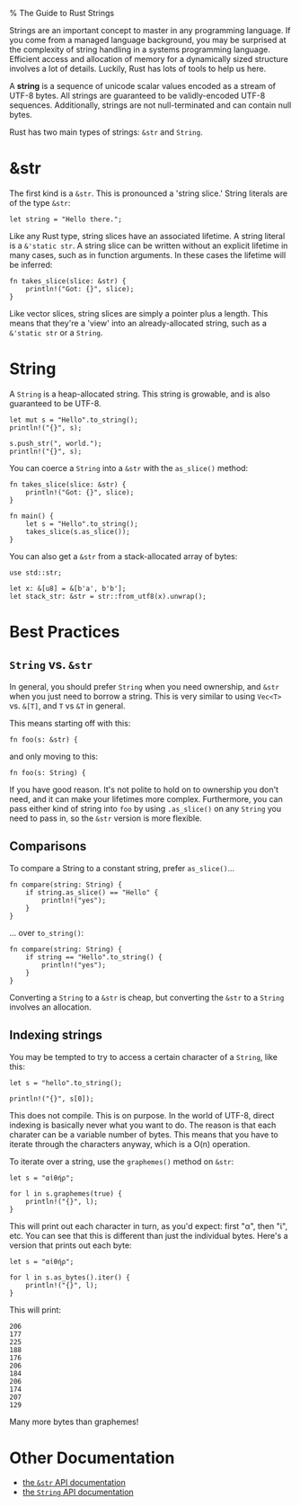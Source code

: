 % The Guide to Rust Strings

Strings are an important concept to master in any programming language. If you
come from a managed language background, you may be surprised at the complexity
of string handling in a systems programming language. Efficient access and
allocation of memory for a dynamically sized structure involves a lot of
details. Luckily, Rust has lots of tools to help us here.

A **string** is a sequence of unicode scalar values encoded as a stream of
UTF-8 bytes. All strings are guaranteed to be validly-encoded UTF-8 sequences.
Additionally, strings are not null-terminated and can contain null bytes.

Rust has two main types of strings: `&str` and `String`.

# &str

The first kind is a `&str`. This is pronounced a 'string slice.' String literals
are of the type `&str`:

```{rust}
let string = "Hello there.";
```

Like any Rust type, string slices have an associated lifetime. A string literal
is a `&'static str`.  A string slice can be written without an explicit
lifetime in many cases, such as in function arguments. In these cases the
lifetime will be inferred:

```{rust}
fn takes_slice(slice: &str) {
    println!("Got: {}", slice);
}
```

Like vector slices, string slices are simply a pointer plus a length. This
means that they're a 'view' into an already-allocated string, such as a
`&'static str` or a `String`.

# String

A `String` is a heap-allocated string. This string is growable, and is also
guaranteed to be UTF-8.

```{rust}
let mut s = "Hello".to_string();
println!("{}", s);

s.push_str(", world.");
println!("{}", s);
```

You can coerce a `String` into a `&str` with the `as_slice()` method:

```{rust}
fn takes_slice(slice: &str) {
    println!("Got: {}", slice);
}

fn main() {
    let s = "Hello".to_string();
    takes_slice(s.as_slice());
}
```

You can also get a `&str` from a stack-allocated array of bytes:

```{rust}
use std::str;

let x: &[u8] = &[b'a', b'b'];
let stack_str: &str = str::from_utf8(x).unwrap();
```

# Best Practices

## `String` vs. `&str`

In general, you should prefer `String` when you need ownership, and `&str` when
you just need to borrow a string. This is very similar to using `Vec<T>` vs. `&[T]`,
and `T` vs `&T` in general.

This means starting off with this:

```{rust,ignore}
fn foo(s: &str) {
```

and only moving to this:

```{rust,ignore}
fn foo(s: String) {
```

If you have good reason. It's not polite to hold on to ownership you don't
need, and it can make your lifetimes more complex. Furthermore, you can pass
either kind of string into `foo` by using `.as_slice()` on any `String` you
need to pass in, so the `&str` version is more flexible.

## Comparisons

To compare a String to a constant string, prefer `as_slice()`...

```{rust}
fn compare(string: String) {
    if string.as_slice() == "Hello" {
        println!("yes");
    }
}
```

... over `to_string()`:

```{rust}
fn compare(string: String) {
    if string == "Hello".to_string() {
        println!("yes");
    }
}
```

Converting a `String` to a `&str` is cheap, but converting the `&str` to a
`String` involves an allocation.

## Indexing strings

You may be tempted to try to access a certain character of a `String`, like
this:

```{rust,ignore}
let s = "hello".to_string();

println!("{}", s[0]);
```

This does not compile. This is on purpose. In the world of UTF-8, direct
indexing is basically never what you want to do. The reason is that each
charater can be a variable number of bytes. This means that you have to iterate
through the characters anyway, which is a O(n) operation. 

To iterate over a string, use the `graphemes()` method on `&str`:

```{rust}
let s = "αἰθήρ";

for l in s.graphemes(true) {
    println!("{}", l);
}
```

This will print out each character in turn, as you'd expect: first "α", then
"ἰ", etc. You can see that this is different than just the individual bytes.
Here's a version that prints out each byte:

```{rust}
let s = "αἰθήρ";

for l in s.as_bytes().iter() {
    println!("{}", l);
}
```

This will print:

```{notrust,ignore}
206
177
225
188
176
206
184
206
174
207
129
```

Many more bytes than graphemes!

# Other Documentation

* [the `&str` API documentation](/std/str/index.html)
* [the `String` API documentation](std/string/index.html)

